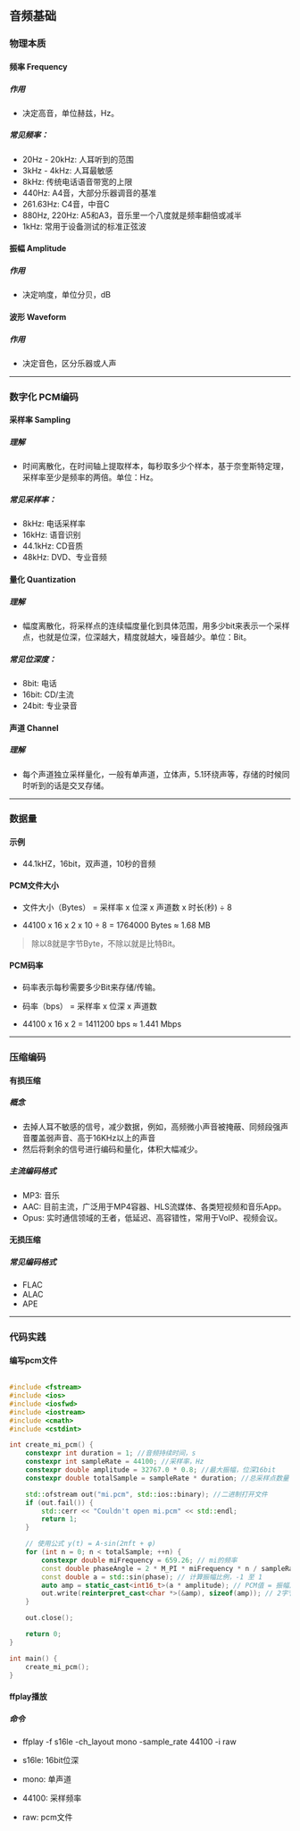 ## 音频基础

### 物理本质

#### 频率 Frequency

##### 作用

- 决定高音，单位赫兹，Hz。

##### 常见频率：

- 20Hz - 20kHz: 人耳听到的范围
- 3kHz - 4kHz: 人耳最敏感
- 8kHz: 传统电话语音带宽的上限
- 440Hz: A4音，大部分乐器调音的基准
- 261.63Hz: C4音，中音C
- 880Hz, 220Hz: A5和A3，音乐里一个八度就是频率翻倍或减半
- 1kHz: 常用于设备测试的标准正弦波

#### 振幅 Amplitude

##### 作用

- 决定响度，单位分贝，dB

#### 波形 Waveform

##### 作用

- 决定音色，区分乐器或人声

--------------------------------------------------------------

### 数字化 PCM编码

#### 采样率 Sampling

##### 理解

- 时间离散化，在时间轴上提取样本，每秒取多少个样本，基于奈奎斯特定理，采样率至少是频率的两倍。单位：Hz。

##### 常见采样率：

- 8kHz: 电话采样率
- 16kHz: 语音识别
- 44.1kHz: CD音质
- 48kHz: DVD、专业音频

#### 量化 Quantization

##### 理解

- 幅度离散化，将采样点的连续幅度量化到具体范围，用多少bit来表示一个采样点，也就是位深，位深越大，精度就越大，噪音越少。单位：Bit。

##### 常见位深度：

- 8bit: 电话
- 16bit: CD/主流
- 24bit: 专业录音

#### 声道 Channel

##### 理解

- 每个声道独立采样量化，一般有单声道，立体声，5.1环绕声等，存储的时候同时听到的话是交叉存储。

--------------------------------------------------------------

### 数据量

#### 示例
- 44.1kHZ，16bit，双声道，10秒的音频

#### PCM文件大小

- 文件大小（Bytes） = 采样率 x 位深 x 声道数 x 时长(秒) ÷ 8

- 44100 x 16 x 2 x 10 ÷ 8 = 1764000 Bytes ≈ 1.68 MB

> 除以8就是字节Byte，不除以就是比特Bit。

#### PCM码率

- 码率表示每秒需要多少Bit来存储/传输。

- 码率（bps） = 采样率 x 位深 x 声道数

- 44100 x 16 x 2 = 1411200 bps ≈ 1.441 Mbps

--------------------------------------------------------------

### 压缩编码

#### 有损压缩

##### 概念

- 去掉人耳不敏感的信号，减少数据，例如，高频微小声音被掩蔽、同频段强声音覆盖弱声音、高于16KHz以上的声音
- 然后将剩余的信号进行编码和量化，体积大幅减少。

##### 主流编码格式

- MP3: 音乐
- AAC: 目前主流，广泛用于MP4容器、HLS流媒体、各类短视频和音乐App。
- Opus: 实时通信领域的王者，低延迟、高容错性，常用于VoIP、视频会议。

#### 无损压缩

##### 常见编码格式

- FLAC
- ALAC
- APE

--------------------------------------------------------------

### 代码实践

#### 编写pcm文件

```cpp

#include <fstream>
#include <ios>
#include <iosfwd>
#include <iostream>
#include <cmath>
#include <cstdint>

int create_mi_pcm() {
    constexpr int duration = 1; //音频持续时间，s
    constexpr int sampleRate = 44100; //采样率，Hz
    constexpr double amplitude = 32767.0 * 0.8; //最大振幅，位深16bit
    constexpr double totalSample = sampleRate * duration; //总采样点数量

    std::ofstream out("mi.pcm", std::ios::binary); //二进制打开文件
    if (out.fail()) {
        std::cerr << "Couldn't open mi.pcm" << std::endl;
        return 1;
    }

    // 使用公式 y(t) = A·sin(2πft + φ)
    for (int n = 0; n < totalSample; ++n) {
        constexpr double miFrequency = 659.26; // mi的频率
        const double phaseAngle = 2 * M_PI * miFrequency * n / sampleRate; // 相角 = 2π x 频率 x 采样的时间点(采样点/采样率)
        const double a = std::sin(phase); // 计算振幅比例，-1 至 1
        auto amp = static_cast<int16_t>(a * amplitude); // PCM值 = 振幅比例 x 最大振幅值
        out.write(reinterpret_cast<char *>(&amp), sizeof(amp)); // 2字节的存入内存
    }

    out.close();

    return 0;
}

int main() {
    create_mi_pcm();
}

```

#### ffplay播放

##### 命令

- ffplay -f s16le -ch_layout mono -sample_rate 44100 -i raw

- s16le: 16bit位深
- mono: 单声道
- 44100: 采样频率
- raw: pcm文件
